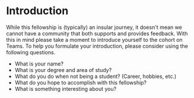 # Introduction
While this fellowship is (typically) an insular journey, it doesn't mean we cannot have a community that both supports and provides feedback. With this in mind please take a moment to introduce yourself to the cohort on Teams. To help you formulate your introduction, please consider using the following questions.
* What is your name?
* What is your degree and area of study?
* What do you do when not being a student? (Career, hobbies, etc.)
* What do you hope to accomplish with this fellowship?
* What is something interesting about you?